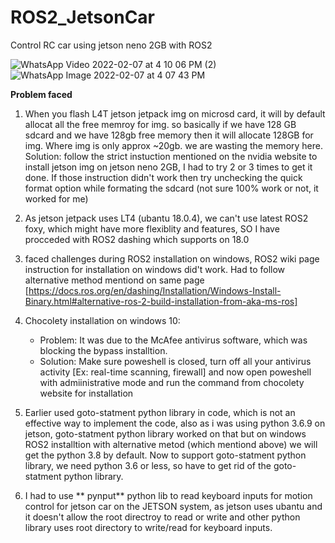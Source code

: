 # ROS2_JetsonCar
Control RC car using jetson neno 2GB with ROS2

![WhatsApp Video 2022-02-07 at 4 10 06 PM (2)](https://user-images.githubusercontent.com/18558942/152900571-91fea270-e74a-4a47-9eed-bcd4d8aea172.gif)
![WhatsApp Image 2022-02-07 at 4 07 43 PM](https://user-images.githubusercontent.com/18558942/152900590-44ff3fbd-4322-4aed-a046-7b451a6162d5.jpeg)

**Problem faced**

1. When you flash L4T jetson jetpack img on microsd card, it will by default allocat all the free memroy for img. so basically if we have 128 GB sdcard and we have 128gb free memory then it will allocate 128GB for img. Where img is only approx ~20gb. we are wasting the memory here. Solution: follow the strict instuction mentioned on the nvidia website to install jetson img on jetson neno 2GB, I had to try 2 or 3 times to get it done. If those instruction didn't work then try unchecking the quick format option while formating the sdcard (not sure 100% work or not, it worked for me)
2.  As jetson jetpack uses LT4 (ubantu 18.0.4), we can't use latest ROS2 foxy, which might have more flexiblity and features, SO I have procceded with ROS2 dashing which supports on 18.0
3. faced challenges during ROS2 installation on windows, ROS2 wiki page instruction for installation on windows did't work. Had to follow alternative method mentiond on same page [https://docs.ros.org/en/dashing/Installation/Windows-Install-Binary.html#alternative-ros-2-build-installation-from-aka-ms-ros]
4. Chocolety installation on windows 10:
    * Problem: It was due to the McAfee antivirus software, which was blocking the bypass installtion.
    * Solution: Make sure poweshell is closed, turn off all your antivirus activity [Ex: real-time scanning, firewall] and now open poweshell with admiinistrative mode and run the command from chocolety website for installation

4. Earlier used goto-statment python library in code, which is not an effective way to implement the code, also as i was using python 3.6.9 on jetson, goto-statment python library worked on that but on windows ROS2 installtion with alternative metod (which mentiond above) we will get the python 3.8 by default. Now to support goto-statment python library, we need python 3.6 or less, so have to get rid of the goto-statment python library.
5. I had to use ** pynput** python lib to read keyboard inputs for motion control for jetson car on the JETSON system, as jetson uses ubantu and it doesn't allow the root directroy to read or write and other python library uses root directory to write/read for keyboard inputs.

